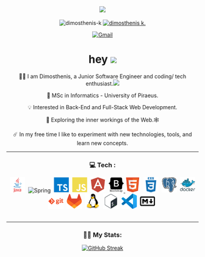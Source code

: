 <div id="header" align="center">
  <img src="https://media.giphy.com/media/Ll22OhMLAlVDb8UQWe/giphy.gif" width="150"/>
  
<!--  badges section --> 
<p>
<img href=https://www.linkedin.com/in/dkarampinas" align="center" src="https://raw.githubusercontent.com/rahuldkjain/github-profile-readme-generator/master/src/images/icons/Social/linked-in-alt.svg" alt="dimosthenis-k" height="30" width="40" />
<a href="https://www.hackerrank.com/profile/Dimosthenis_K" target="blank"><img align="center" src="https://raw.githubusercontent.com/rahuldkjain/github-profile-readme-generator/master/src/images/icons/Social/hackerrank.svg" alt="dimosthenis k." height="30" width="40" /></a>
</p>
  <a href="mailto:dkarampinas96@gmail.com">
    <img src="https://img.shields.io/badge/Gmail-D14836?style=for-the-badge&logo=gmail&logoColor=white" alt="Gmail"/><br>
  </a>  
<div align="center"
<img src="https://media.giphy.com/media/hvRJCLFzcasrR4ia7z/giphy.gif" width="30px"/>
<!-- greetings section -->
    <h1>hey <img src="https://media.giphy.com/media/tgdAjNDxbSx9POsllT/giphy.gif"  width="40px"></h1>
  </div>
<!-- about me section  -->
<div align="center">

:man_technologist: I am Dimosthenis, a Junior Software Engineer and coding/ tech enthusiast.<img src="https://media.giphy.com/media/h741oEMnAUIILdX0kU/giphy.gif" width="20">

:telescope: MSc in Informatics - University of Piraeus.

:bulb: Interested in Back-End and Full-Stack Web Development.

🥽 Exploring the inner workings of the Web.🕸️

☄️ In my free time I like to experiment with new technologies, tools, and learn new concepts.

---

</div>
<!-- languages and tools section -->
<h3>💻 Tech :</h3>
<div align="center">
  <img src="https://github.com/devicons/devicon/blob/master/icons/java/java-original-wordmark.svg" title="Java" alt="Java" width="40" height="40"/>&nbsp;
   <img src="https://camo.githubusercontent.com/2cbbf5ca53964ce3051c6e93fbdd681459487365c5e0b9b7ab638587767506f9/68747470733a2f2f63646e2e6a7364656c6976722e6e65742f67682f64657669636f6e732f64657669636f6e2f69636f6e732f737072696e672f737072696e672d6f726967696e616c2e737667" title="Spring" alt="Spring" width="40" height="40"/>&nbsp;
  <img src="https://github.com/devicons/devicon/blob/master/icons/typescript/typescript-plain.svg" title="TS" alt="JS" width="40" height="40"/>&nbsp;
  <img src="https://github.com/devicons/devicon/blob/master/icons/javascript/javascript-plain.svg"  title="JS" alt="JS" width="40" height="40"/>&nbsp;
   <img src="https://github.com/devicons/devicon/blob/master/icons/angularjs/angularjs-plain.svg"  title="ng" alt="Angular" width="40" height="40"/>&nbsp;
</a> <a href="https://getbootstrap.com" target="_blank" rel="noreferrer"> <img src="https://raw.githubusercontent.com/devicons/devicon/master/icons/bootstrap/bootstrap-plain-wordmark.svg" alt="bootstrap" width="40" height="40"/> </a>
  <img src="https://github.com/devicons/devicon/blob/master/icons/html5/html5-original.svg" title="HTML5" alt="HTML" width="40" height="40"/>&nbsp;
  <img src="https://github.com/devicons/devicon/blob/master/icons/css3/css3-plain-wordmark.svg"  title="CSS3" alt="CSS" width="40" height="40"/>&nbsp;
  <img src="https://github.com/devicons/devicon/blob/master/icons/postgresql/postgresql-original.svg" title="postgres" alt="postgres" width="40" height="40"/>&nbsp;
   <a href="https://www.docker.com/" target="_blank" rel="noreferrer"> <img src="https://raw.githubusercontent.com/devicons/devicon/master/icons/docker/docker-original-wordmark.svg" alt="docker" width="40" height="40"/> </a>
  <img src="https://github.com/devicons/devicon/blob/master/icons/git/git-plain-wordmark.svg" title="git" alt="git" width="40" height="40"/>&nbsp;
  <img src="https://github.com/devicons/devicon/blob/master/icons/gitlab/gitlab-original.svg" title="gitλαβ" alt="git" width="40" height="40"/>&nbsp;
  <img src="https://github.com/devicons/devicon/blob/master/icons/linux/linux-original.svg" title="linux" alt="linux" width="40" height="40"/>&nbsp;
  <img src="https://github.com/devicons/devicon/blob/master/icons/bash/bash-original.svg" title="bash" alt="bash" width="40" height="40"/>&nbsp;
  <img src="https://github.com/devicons/devicon/blob/master/icons/vscode/vscode-original.svg" title="vscode" alt="VSCode" width="40" height="40"/>&nbsp;
   <img src="https://github.com/devicons/devicon/blob/master/icons/markdown/markdown-original.svg" title="markdown" alt="markdown" width="40" height="40"/>&nbsp;
<div>
 <br>

 ---
  
<!-- stats section  -->
 ### 🧑‍🔬 My Stats:
  [![GitHub Streak](https://streak-stats.demolab.com?user=dimosthenis-k&theme=gotham&border_radius=5)](https://git.io/streak-stats)
 
<!--   [![Top Langs](https://github-readme-stats.vercel.app/api/top-langs/?username=dimosthenis-k&layout=compact&theme=vision-friendly-dark)](https://github.com/anuraghazra/github-readme-stats) -->
